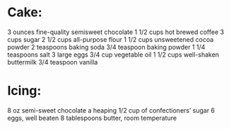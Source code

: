 # Cake:
3 ounces fine-quality semisweet chocolate
1 1/2 cups hot brewed coffee
3 cups sugar
2 1/2 cups all-purpose flour
1 1/2 cups unsweetened cocoa powder
2 teaspoons baking soda
3/4 teaspoon baking powder
1 1/4 teaspoons salt
3 large eggs
3/4 cup vegetable oil
1 1/2 cups well-shaken buttermilk
3/4 teaspoon vanilla

# Icing:
8 oz semi-sweet chocolate
a heaping 1/2 cup of confectioners’ sugar
6 eggs, well beaten
8 tablespoons butter, room temperature